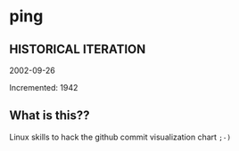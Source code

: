 # ping

## HISTORICAL ITERATION
2002-09-26

Incremented: 1942

## What is this?? 
Linux skills to hack the github commit visualization chart `;-)`
